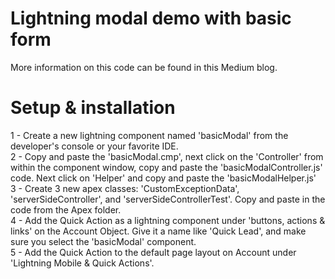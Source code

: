 # Lightning modal demo with basic form
More information on this code can be found in this Medium blog.

# Setup & installation
1 - Create a new lightning component named 'basicModal' from the developer's console or your favorite IDE.<br>
2 - Copy and paste the 'basicModal.cmp', next click on the 'Controller' from within the component window, copy and paste the 'basicModalController.js' code. Next click on 'Helper' and copy and paste the 'basicModalHelper.js'<br>
3 - Create 3 new apex classes: 'CustomExceptionData', 'serverSideController',
and 'serverSideControllerTest'. Copy and paste in the code from the Apex folder.<br>
4 - Add the Quick Action as a lightning component under 'buttons, actions & links' on the Account Object. Give it a name like 'Quick Lead', and make sure you select the 'basicModal' component.<br>
5 - Add the Quick Action to the default page layout on Account under 'Lightning Mobile & Quick Actions'.
